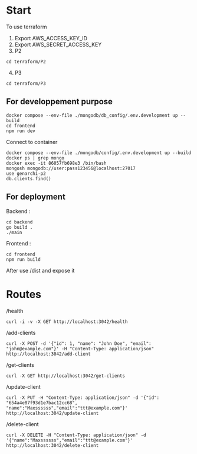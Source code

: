 # Start

To use terraform

1. Export AWS_ACCESS_KEY_ID
2. Export AWS_SECRET_ACCESS_KEY
3. P2

```
cd terraform/P2
```

4. P3

```
cd terraform/P3
```

## For developpement purpose

```
docker compose --env-file ./mongodb/db_config/.env.development up --build
cd frontend
npm run dev
```

Connect to container

```
docker compose --env-file ./mongodb/config/.env.development up --build
docker ps | grep mongo
docker exec -it 86057fb698e3 /bin/bash
mongosh mongodb://user:pass123456@localhost:27017
use genarchi-p2
db.clients.find()
```

## For deployment

Backend :

```
cd backend
go build .
./main
```

Frontend :

```
cd frontend
npm run build
```

After use /dist and expose it

# Routes

/health

```
curl -i -v -X GET http://localhost:3042/health
```

/add-clients

```
curl -X POST -d '{"id": 1, "name": "John Doe", "email": "john@example.com"}' -H "Content-Type: application/json" http://localhost:3042/add-client
```

/get-clients

```
curl -X GET http://localhost:3042/get-clients
```

/update-client

```
curl -X PUT -H "Content-Type: application/json" -d '{"id": "654a4e87f93d1e7bac12cc68", "name":"Maxssssss","email":"ttt@example.com"}' http://localhost:3042/update-client
```

/delete-client

```
curl -X DELETE -H "Content-Type: application/json" -d '{"name":"Maxssssss","email":"ttt@example.com"}' http://localhost:3042/delete-client
```
